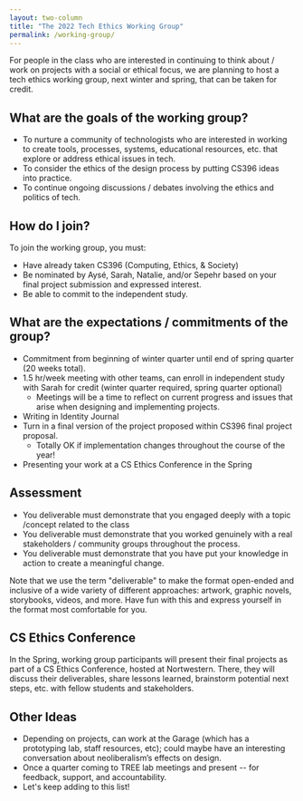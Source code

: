 ```yaml
---
layout: two-column
title: "The 2022 Tech Ethics Working Group"
permalink: /working-group/
---
```


For people in the class who are interested in continuing to think about / work on projects with a social or ethical focus, we are planning to host a tech ethics working group, next winter and spring, that can be taken for credit.

## What are the goals of the working group?
* To nurture a community of technologists who are interested in working to create tools, processes, systems, educational resources, etc. that explore or address ethical issues in tech.
* To consider the ethics of the design process by putting CS396 ideas into practice.
* To continue ongoing discussions / debates involving the ethics and politics of tech.

## How do I join?
To join the working group, you must:
* Have already taken CS396 (Computing, Ethics, & Society)
* Be nominated by Aysé, Sarah, Natalie, and/or Sepehr based on your final project submission and expressed interest.
* Be able to commit to the independent study.

## What are the expectations / commitments of the group?
* Commitment from beginning of winter quarter until end of spring quarter (20 weeks total).
* 1.5 hr/week meeting with other teams, can enroll in independent study with Sarah for credit (winter quarter required, spring quarter optional) 
    * Meetings will be a time to reflect on current progress and issues that arise when designing and implementing projects.
* Writing in Identity Journal
* Turn in a final version of the project proposed within CS396 final project proposal.
    * Totally OK if implementation changes throughout the course of the year!
* Presenting your work at a CS Ethics Conference in the Spring

## Assessment
* You deliverable must demonstrate that you engaged deeply with a topic /concept related to the class
* You deliverable must demonstrate that you worked genuinely with a real stakeholders / community groups throughout the process.
* You deliverable must demonstrate that you have put your knowledge in action to create a meaningful change.

Note that we use the term "deliverable" to make the format open-ended and inclusive of a wide variety of different approaches: artwork, graphic novels, storybooks, videos, and more. Have fun with this and express yourself in the format most comfortable for you.

<!-- ## What will working groups learn throughout the winter/spring?
* **Looking In:** What does it mean to be a reflexive designer, and to be responsible and supportive of your team?
* **Looking Out:** How can you anticipate consequences? Meaningfully engage with stakeholders? Make your deliverable accessible? Sustainable?
* **Looking Toward:** Impact, Flexible Design Approaches, Communicating the “So What?” -->

## CS Ethics Conference
In the Spring, working group participants will present their final projects as part of a CS Ethics Conference, hosted at Nortwestern. There, they will discuss their deliverables, share lessons learned, brainstorm potential next steps, etc. with fellow students and stakeholders. 

## Other Ideas
* Depending on projects, can work at the Garage (which has a prototyping lab, staff resources, etc); could maybe have an interesting conversation about neoliberalism’s effects on design. 
* Once a quarter coming to TREE lab meetings and present -- for feedback, support, and accountability.
* Let's keep adding to this list!